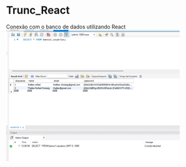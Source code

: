 # Trunc_React
Conexão com o banco de dados utilizando React
<br>
<img width="470" src="src/assets/to_readme/banco.PNG">
<br>
